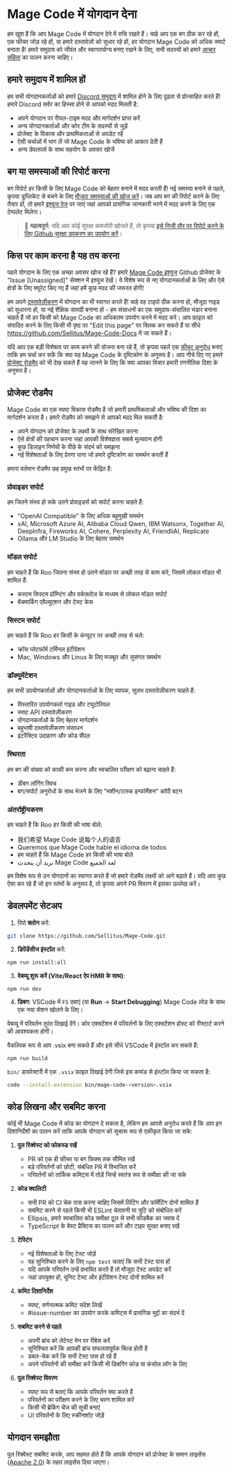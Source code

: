 # Mage Code में योगदान देना

हम खुश हैं कि आप Mage Code में योगदान देने में रुचि रखते हैं। चाहे आप एक बग ठीक कर रहे हों, एक फीचर जोड़ रहे हों, या हमारे दस्तावेज़ों को सुधार रहे हों, हर योगदान Mage Code को अधिक स्मार्ट बनाता है! हमारे समुदाय को जीवंत और स्वागतयोग्य बनाए रखने के लिए, सभी सदस्यों को हमारे [आचार संहिता](CODE_OF_CONDUCT.md) का पालन करना चाहिए।

## हमारे समुदाय में शामिल हों

हम सभी योगदानकर्ताओं को हमारे [Discord समुदाय](https://discord.gg/magecode) में शामिल होने के लिए दृढ़ता से प्रोत्साहित करते हैं! हमारे Discord सर्वर का हिस्सा होने से आपको मदद मिलती है:

- अपने योगदान पर रीयल-टाइम मदद और मार्गदर्शन प्राप्त करें
- अन्य योगदानकर्ताओं और कोर टीम के सदस्यों से जुड़ें
- प्रोजेक्ट के विकास और प्राथमिकताओं से अपडेट रहें
- ऐसी चर्चाओं में भाग लें जो Mage Code के भविष्य को आकार देती हैं
- अन्य डेवलपर्स के साथ सहयोग के अवसर खोजें

## बग या समस्याओं की रिपोर्ट करना

बग रिपोर्ट हर किसी के लिए Mage Code को बेहतर बनाने में मदद करती हैं! नई समस्या बनाने से पहले, कृपया डुप्लिकेट से बचने के लिए [मौजूदा समस्याओं की खोज करें](https://github.com/Sellitus/Mage-Code/issues)। जब आप बग की रिपोर्ट करने के लिए तैयार हों, तो हमारे [इश्यूज पेज](https://github.com/Sellitus/Mage-Code/issues/new/choose) पर जाएं जहां आपको प्रासंगिक जानकारी भरने में मदद करने के लिए एक टेम्पलेट मिलेगा।

<blockquote class='warning-note'>
     🔐 <b>महत्वपूर्ण:</b> यदि आप कोई सुरक्षा कमजोरी खोजते हैं, तो कृपया <a href="https://github.com/Sellitus/Mage-Code/security/advisories/new">इसे निजी तौर पर रिपोर्ट करने के लिए Github सुरक्षा उपकरण का उपयोग करें</a>।
</blockquote>

## किस पर काम करना है यह तय करना

पहले योगदान के लिए एक अच्छा अवसर खोज रहे हैं? हमारे [Mage Code इश्यूज](https://github.com/orgs/Sellitus/projects/1) Github प्रोजेक्ट के "Issue [Unassigned]" सेक्शन में इश्यूज देखें। ये विशेष रूप से नए योगदानकर्ताओं के लिए और ऐसे क्षेत्रों के लिए क्यूरेट किए गए हैं जहां हमें कुछ मदद की जरूरत होगी!

हम अपने [दस्तावेज़ीकरण](https://docs.magecode.com/) में योगदान का भी स्वागत करते हैं! चाहे वह टाइपो ठीक करना हो, मौजूदा गाइड को सुधारना हो, या नई शैक्षिक सामग्री बनाना हो - हम संसाधनों का एक समुदाय-संचालित भंडार बनाना चाहते हैं जो हर किसी को Mage Code का अधिकतम उपयोग करने में मदद करे। आप फ़ाइल को संपादित करने के लिए किसी भी पृष्ठ पर "Edit this page" पर क्लिक कर सकते हैं या सीधे https://github.com/Sellitus/Mage-Code-Docs में जा सकते हैं।

यदि आप एक बड़ी विशेषता पर काम करने की योजना बना रहे हैं, तो कृपया पहले एक [फीचर अनुरोध](https://github.com/Sellitus/Mage-Code/discussions/categories/feature-requests?discussions_q=is%3Aopen+category%3A%22Feature+Requests%22+sort%3Atop) बनाएं ताकि हम चर्चा कर सकें कि क्या यह Mage Code के दृष्टिकोण के अनुरूप है। आप नीचे दिए गए हमारे [प्रोजेक्ट रोडमैप](#प्रोजेक्ट-रोडमैप) को भी देख सकते हैं यह जानने के लिए कि क्या आपका विचार हमारी रणनीतिक दिशा के अनुरूप है।

## प्रोजेक्ट रोडमैप

Mage Code का एक स्पष्ट विकास रोडमैप है जो हमारी प्राथमिकताओं और भविष्य की दिशा का मार्गदर्शन करता है। हमारे रोडमैप को समझने से आपको मदद मिल सकती है:

- अपने योगदान को प्रोजेक्ट के लक्ष्यों के साथ संरेखित करना
- ऐसे क्षेत्रों की पहचान करना जहां आपकी विशेषज्ञता सबसे मूल्यवान होगी
- कुछ डिज़ाइन निर्णयों के पीछे के संदर्भ को समझना
- नई विशेषताओं के लिए प्रेरणा पाना जो हमारे दृष्टिकोण का समर्थन करती हैं

हमारा वर्तमान रोडमैप छह प्रमुख स्तंभों पर केंद्रित है:

### प्रोवाइडर सपोर्ट

हम जितने संभव हो सके उतने प्रोवाइडर्स को सपोर्ट करना चाहते हैं:

- "OpenAI Compatible" के लिए अधिक बहुमुखी समर्थन
- xAI, Microsoft Azure AI, Alibaba Cloud Qwen, IBM Watsonx, Together AI, DeepInfra, Fireworks AI, Cohere, Perplexity AI, FriendliAI, Replicate
- Ollama और LM Studio के लिए बेहतर समर्थन

### मॉडल सपोर्ट

हम चाहते हैं कि Roo जितना संभव हो उतने मॉडल पर अच्छी तरह से काम करे, जिसमें लोकल मॉडल भी शामिल हैं:

- कस्टम सिस्टम प्रॉम्प्टिंग और वर्कफ़्लोज़ के माध्यम से लोकल मॉडल सपोर्ट
- बेंचमार्किंग एवैल्युएशन और टेस्ट केस

### सिस्टम सपोर्ट

हम चाहते हैं कि Roo हर किसी के कंप्यूटर पर अच्छी तरह से चले:

- क्रॉस प्लेटफॉर्म टर्मिनल इंटीग्रेशन
- Mac, Windows और Linux के लिए मजबूत और सुसंगत समर्थन

### डॉक्युमेंटेशन

हम सभी उपयोगकर्ताओं और योगदानकर्ताओं के लिए व्यापक, सुलभ दस्तावेज़ीकरण चाहते हैं:

- विस्तारित उपयोगकर्ता गाइड और ट्यूटोरियल
- स्पष्ट API दस्तावेज़ीकरण
- योगदानकर्ताओं के लिए बेहतर मार्गदर्शन
- बहुभाषी दस्तावेज़ीकरण संसाधन
- इंटरैक्टिव उदाहरण और कोड सैंपल

### स्थिरता

हम बग की संख्या को काफी कम करना और स्वचालित परीक्षण को बढ़ाना चाहते हैं:

- डीबग लॉगिंग स्विच
- बग/सपोर्ट अनुरोधों के साथ भेजने के लिए "मशीन/टास्क इन्फॉर्मेशन" कॉपी बटन

### अंतर्राष्ट्रीयकरण

हम चाहते हैं कि Roo हर किसी की भाषा बोले:

- 我们希望 Mage Code 说每个人的语言
- Queremos que Mage Code hable el idioma de todos
- हम चाहते हैं कि Mage Code हर किसी की भाषा बोले
- نريد أن يتحدث Mage Code لغة الجميع

हम विशेष रूप से उन योगदानों का स्वागत करते हैं जो हमारे रोडमैप लक्ष्यों को आगे बढ़ाते हैं। यदि आप कुछ ऐसा कर रहे हैं जो इन स्तंभों के अनुरूप है, तो कृपया अपने PR विवरण में इसका उल्लेख करें।

## डेवलपमेंट सेटअप

1. रिपो **क्लोन** करें:

```sh
git clone https://github.com/Sellitus/Mage-Code.git
```

2. **डिपेंडेंसीज इंस्टॉल** करें:

```sh
npm run install:all
```

3. **वेबव्यू शुरू करें (Vite/React ऐप HMR के साथ)**:

```sh
npm run dev
```

4. **डिबग**:
   VSCode में `F5` दबाएं (या **Run** → **Start Debugging**) Mage Code लोड के साथ एक नया सेशन खोलने के लिए।

वेबव्यू में परिवर्तन तुरंत दिखाई देंगे। कोर एक्सटेंशन में परिवर्तनों के लिए एक्सटेंशन होस्ट को रीस्टार्ट करने की आवश्यकता होगी।

वैकल्पिक रूप से आप .vsix बना सकते हैं और इसे सीधे VSCode में इंस्टॉल कर सकते हैं:

```sh
npm run build
```

`bin/` डायरेक्टरी में एक `.vsix` फ़ाइल दिखाई देगी जिसे इस कमांड से इंस्टॉल किया जा सकता है:

```sh
code --install-extension bin/mage-code-<version>.vsix
```

## कोड लिखना और सबमिट करना

कोई भी Mage Code में कोड का योगदान दे सकता है, लेकिन हम आपसे अनुरोध करते हैं कि आप इन दिशानिर्देशों का पालन करें ताकि आपके योगदान को सुचारू रूप से एकीकृत किया जा सके:

1. **पुल रिक्वेस्ट को फोकस्ड रखें**

    - PR को एक ही फीचर या बग फिक्स तक सीमित रखें
    - बड़े परिवर्तनों को छोटी, संबंधित PR में विभाजित करें
    - परिवर्तनों को तार्किक कमिट्स में तोड़ें जिन्हें स्वतंत्र रूप से समीक्षा की जा सके

2. **कोड क्वालिटी**

    - सभी PR को CI चेक पास करना चाहिए जिसमें लिंटिंग और फॉर्मेटिंग दोनों शामिल हैं
    - सबमिट करने से पहले किसी भी ESLint चेतावनी या त्रुटि को संबोधित करें
    - Ellipsis, हमारे स्वचालित कोड समीक्षा टूल से सभी फीडबैक का जवाब दें
    - TypeScript के बेस्ट प्रैक्टिस का पालन करें और टाइप सुरक्षा बनाए रखें

3. **टेस्टिंग**

    - नई विशेषताओं के लिए टेस्ट जोड़ें
    - यह सुनिश्चित करने के लिए `npm test` चलाएं कि सभी टेस्ट पास हों
    - यदि आपके परिवर्तन उन्हें प्रभावित करते हैं तो मौजूदा टेस्ट अपडेट करें
    - जहां उपयुक्त हो, यूनिट टेस्ट और इंटीग्रेशन टेस्ट दोनों शामिल करें

4. **कमिट दिशानिर्देश**

    - स्पष्ट, वर्णनात्मक कमिट संदेश लिखें
    - #issue-number का उपयोग करके कमिट्स में प्रासंगिक मुद्दों का संदर्भ दें

5. **सबमिट करने से पहले**

    - अपनी ब्रांच को लेटेस्ट मेन पर रीबेस करें
    - सुनिश्चित करें कि आपकी ब्रांच सफलतापूर्वक बिल्ड होती है
    - डबल-चेक करें कि सभी टेस्ट पास हो रहे हैं
    - अपने परिवर्तनों की समीक्षा करें किसी भी डिबगिंग कोड या कंसोल लॉग के लिए

6. **पुल रिक्वेस्ट विवरण**
    - स्पष्ट रूप से बताएं कि आपके परिवर्तन क्या करते हैं
    - परिवर्तनों का परीक्षण करने के लिए चरण शामिल करें
    - किसी भी ब्रेकिंग चेंज की सूची बनाएं
    - UI परिवर्तनों के लिए स्क्रीनशॉट जोड़ें

## योगदान समझौता

पुल रिक्वेस्ट सबमिट करके, आप सहमत होते हैं कि आपके योगदान को प्रोजेक्ट के समान लाइसेंस ([Apache 2.0](../LICENSE)) के तहत लाइसेंस दिया जाएगा।
